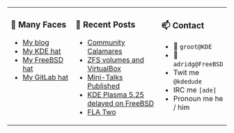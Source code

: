 
<table><tr>
  
<td valign="top" width="30%">
  
### 🙋 Many Faces

- [My blog](https://euroquis.nl/bobulate/)
- [My KDE hat](https://invent.kde.org/adridg)
- [My FreeBSD hat](https://wiki.freebsd.org/AdriaanDeGroot)
- [My GitLab hat](https://gitlab.com/adriaandegroot)
</td>

<td valign="top" width="40%">
  
### 💬 Recent Posts

<!-- BLOG-POST-LIST:START -->
- [Community Calamares](https://euroquis.nl//kde/2022/08/27/lookback.html)
- [ZFS volumes and VirtualBox](https://euroquis.nl//freebsd/2022/08/16/zvol.html)
- [Mini-Talks Published](https://euroquis.nl//blabla/2022/07/29/presentations.html)
- [KDE Plasma 5.25 delayed on FreeBSD](https://euroquis.nl//freebsd/2022/07/26/plasma-delay.html)
- [FLA Two](https://euroquis.nl//kde/2022/06/21/fla.html)
<!-- BLOG-POST-LIST:END -->
</td>

<td valign="top" width="30%">
  
### 📫 Contact

- 📧 `groot@KDE`
- 📧 `adridg@FreeBSD`
- Twit me `@kdedude`
- IRC me `[ade]`
- Pronoun me he / him
</td>

</tr></table>
